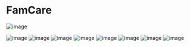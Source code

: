 # FamCare  

![image](
       ./picture/famcare/img_01.png
      )

![image](
       ./picture/famcare/img_02.png
      )
![image](
       ./picture/famcare/img_03.png
      )
![image](
       ./picture/famcare/img_04.png
      )
![image](
       ./picture/famcare/img_05.png
      )
![image](
       ./picture/famcare/img_06.png
      )
![image](
       ./picture/famcare/img_07.png
      )
![image](
       ./picture/famcare/img_08.png
      )
![image](
       ./picture/famcare/img_09.png
      )


